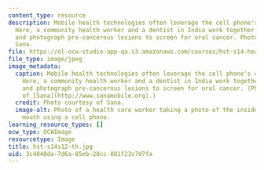 ```yaml
---
content_type: resource
description: Mobile health technologies often leverage the cell phone's capabilities.
  Here, a community health worker and a dentist in India work together to identify
  and photograph pre-cancerous lesions to screen for oral cancer. Photo courtesy of
  Sana.
file: https://ol-ocw-studio-app-qa.s3.amazonaws.com/courses/hst-s14-health-information-systems-to-improve-quality-of-care-in-resource-poor-settings-spring-2012/3c4048da7d6a85eb28cc881f23c7d7fa_hst-s14s12-th.jpg
file_type: image/jpeg
image_metadata:
  caption: Mobile health technologies often leverage the cell phone's capabilities.
    Here, a community health worker and a dentist in India work together to identify
    and photograph pre-cancerous lesions to screen for oral cancer. (Photo courtesy
    of [Sana](http://www.sanamobile.org).)
  credit: Photo courtesy of Sana.
  image-alt: Photo of a health care worker taking a photo of the inside of a patient's
    mouth using a cell phone.
learning_resource_types: []
ocw_type: OCWImage
resourcetype: Image
title: hst-s14s12-th.jpg
uid: 3c4048da-7d6a-85eb-28cc-881f23c7d7fa
---
```

